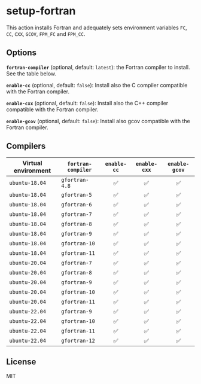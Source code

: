 # setup-fortran

This action installs Fortran and adequately sets environment variables
`FC`, `CC`, `CXX`, `GCOV`, `FPM_FC` and `FPM_CC`.


## Options

**`fortran-compiler`** (optional, default: `latest`):
the Fortran compiler to install. See the table below.

**`enable-cc`** (optional, default: `false`):
Install also the C compiler compatible with the Fortran compiler.

**`enable-cxx`** (optional, default: `false`):
Install also the C++ compiler compatible with the Fortran compiler.

**`enable-gcov`** (optional, default: `false`):
Install also gcov compatible with the Fortran compiler.


## Compilers

| Virtual environment | `fortran-compiler` | `enable-cc`        | `enable-cxx`       | `enable-gcov`      |
|---------------------|--------------------|:------------------:|:------------------:|:------------------:|
| `ubuntu-18.04`      | `gfortran-4.8`     | :white_check_mark: | :white_check_mark: | :white_check_mark: |
| `ubuntu-18.04`      | `gfortran-5`       | :white_check_mark: | :white_check_mark: | :white_check_mark: |
| `ubuntu-18.04`      | `gfortran-6`       | :white_check_mark: | :white_check_mark: | :white_check_mark: |
| `ubuntu-18.04`      | `gfortran-7`       | :white_check_mark: | :white_check_mark: | :white_check_mark: |
| `ubuntu-18.04`      | `gfortran-8`       | :white_check_mark: | :white_check_mark: | :white_check_mark: |
| `ubuntu-18.04`      | `gfortran-9`       | :white_check_mark: | :white_check_mark: | :white_check_mark: |
| `ubuntu-18.04`      | `gfortran-10`      | :white_check_mark: | :white_check_mark: | :white_check_mark: |
| `ubuntu-18.04`      | `gfortran-11`      | :white_check_mark: | :white_check_mark: | :white_check_mark: |
| `ubuntu-20.04`      | `gfortran-7`       | :white_check_mark: | :white_check_mark: | :white_check_mark: |
| `ubuntu-20.04`      | `gfortran-8`       | :white_check_mark: | :white_check_mark: | :white_check_mark: |
| `ubuntu-20.04`      | `gfortran-9`       | :white_check_mark: | :white_check_mark: | :white_check_mark: |
| `ubuntu-20.04`      | `gfortran-10`      | :white_check_mark: | :white_check_mark: | :white_check_mark: |
| `ubuntu-20.04`      | `gfortran-11`      | :white_check_mark: | :white_check_mark: | :white_check_mark: |
| `ubuntu-22.04`      | `gfortran-9`       | :white_check_mark: | :white_check_mark: | :white_check_mark: |
| `ubuntu-22.04`      | `gfortran-10`      | :white_check_mark: | :white_check_mark: | :white_check_mark: |
| `ubuntu-22.04`      | `gfortran-11`      | :white_check_mark: | :white_check_mark: | :white_check_mark: |
| `ubuntu-22.04`      | `gfortran-12`      | :white_check_mark: | :white_check_mark: | :white_check_mark: |


## License

MIT

